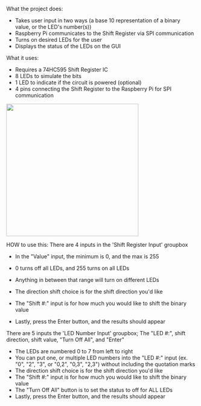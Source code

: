 What the project does:
- Takes user input in two ways (a base 10 representation of a binary value, or the LED's number(s))
- Raspberry Pi communicates to the Shift Register via SPI communication
- Turns on desired LEDs for the user
- Displays the status of the LEDs on the GUI

What it uses:
- Requires a 74HC595 Shift Register IC
- 8 LEDs to simulate the bits 
- 1 LED to indicate if the circuit is powered (optional)
- 4 pins connecting the Shift Register to the Raspberry Pi for SPI communication
<img src="https://github.com/AdamCzerniewski/74HC595-Shift-Register/blob/main/ShiftRegCircuitPinout1.png" width="350">

HOW to use this:
There are 4 inputs in the 'Shift Register Input' groupbox
- In the "Value" input, the minimum is 0, and the max is 255
- 0 turns off all LEDs, and 255 turns on all LEDs
- Anything in between that range will turn on different LEDs 

- The direction shift choice is for the shift direction you'd like
- The "Shift #:" input is for how much you would like to shift the binary value
- Lastly, press the Enter button, and the results should appear

There are 5 inputs the 'LED Number Input' groupbox; The "LED #:", shift direction, shift value, "Turn Off All", and "Enter" 
- The LEDs are numbered 0 to 7 from left to right
- You can put one, or multiple LED numbers into the "LED #:" input (ex. "0", "2", "3", or "0,2", "0,3", "2,3") without including the quotation marks
- The direction shift choice is for the shift direction you'd like
- The "Shift #:" input is for how much you would like to shift the binary value
- The "Turn Off All" button is to set the status to off for ALL LEDs
- Lastly, press the Enter button, and the results should appear

